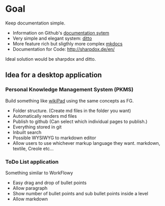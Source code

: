 
Goal
=======

Keep documentation simple.

- Information on Github's [documentation sytem](https://github.com/blog/1939-how-github-uses-github-to-document-github)
- Very simple and elegant system: [ditto](https://github.com/chutsu/ditto)
- More feature rich but sligthly more complex [mkdocs](https://github.com/mkdocs/mkdocs/)
- Documentation for Code: http://sharpdox.de/en/

Ideal solution would be sharpdox and ditto.

Idea for a desktop application
---------------------

### Personal Knowledge Management System (PKMS)

Build something like [wikiPad](http://wikidpad.sourceforge.net/) using the same concepts as FG.

- Folder structure. (Create md files in the folder you want)
- Automatically renders md files
- Publish to github (Can select which individual pages to publish.)
- Everything stored in git
- Inbuilt search
- Possible WYSIWYG to markdown editor
- Allow users to use whichever markup language they want. markdown, textile, Creole etc...

### ToDo List application

Something similar to WorkFlowy

- Easy drag and drop of bullet points
- Allow paragraph
- Show number of bullet points and sub bullet points inside a level
- Allow markdown
